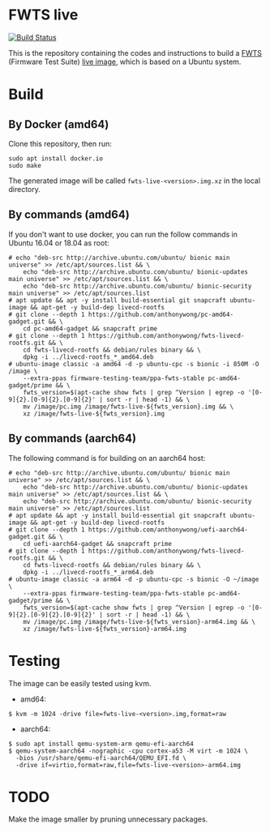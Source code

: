 # FWTS live

[![Build Status](https://travis-ci.org/anthonywong/fwts-live.svg?branch=master)](https://travis-ci.org/anthonywong/fwts-live)

This is the repository containing the codes and instructions to build
a [FWTS](https://wiki.ubuntu.com/FirmwareTestSuite) (Firmware Test Suite) [live image](https://wiki.ubuntu.com/FirmwareTestSuite/FirmwareTestSuiteLive), which is based on a Ubuntu
system.

# Build

## By Docker (amd64)
Clone this repository, then run:

    sudo apt install docker.io
    sudo make

The generated image will be called `fwts-live-<version>.img.xz` in the local directory.

## By commands (amd64)
If you don't want to use docker, you can run the follow commands in
Ubuntu 16.04 or 18.04 as root:

```
# echo "deb-src http://archive.ubuntu.com/ubuntu/ bionic main universe" >> /etc/apt/sources.list && \
    echo "deb-src http://archive.ubuntu.com/ubuntu/ bionic-updates main universe" >> /etc/apt/sources.list && \
    echo "deb-src http://archive.ubuntu.com/ubuntu/ bionic-security main universe" >> /etc/apt/sources.list 
# apt update && apt -y install build-essential git snapcraft ubuntu-image && apt-get -y build-dep livecd-rootfs
# git clone --depth 1 https://github.com/anthonywong/pc-amd64-gadget.git && \
    cd pc-amd64-gadget && snapcraft prime
# git clone --depth 1 https://github.com/anthonywong/fwts-livecd-rootfs.git && \
    cd fwts-livecd-rootfs && debian/rules binary && \
    dpkg -i ../livecd-rootfs_*_amd64.deb
# ubuntu-image classic -a amd64 -d -p ubuntu-cpc -s bionic -i 850M -O /image \
    --extra-ppas firmware-testing-team/ppa-fwts-stable pc-amd64-gadget/prime && \
    fwts_version=$(apt-cache show fwts | grep ^Version | egrep -o '[0-9]{2}.[0-9]{2}.[0-9]{2}' | sort -r | head -1) && \
    mv /image/pc.img /image/fwts-live-${fwts_version}.img && \
    xz /image/fwts-live-${fwts_version}.img
```

## By commands (aarch64)
The following command is for building on an aarch64 host:

```
# echo "deb-src http://archive.ubuntu.com/ubuntu/ bionic main universe" >> /etc/apt/sources.list && \
    echo "deb-src http://archive.ubuntu.com/ubuntu/ bionic-updates main universe" >> /etc/apt/sources.list && \
    echo "deb-src http://archive.ubuntu.com/ubuntu/ bionic-security main universe" >> /etc/apt/sources.list 
# apt update && apt -y install build-essential git snapcraft ubuntu-image && apt-get -y build-dep livecd-rootfs
# git clone --depth 1 https://github.com/anthonywong/uefi-aarch64-gadget.git && \
    cd uefi-aarch64-gadget && snapcraft prime
# git clone --depth 1 https://github.com/anthonywong/fwts-livecd-rootfs.git && \
    cd fwts-livecd-rootfs && debian/rules binary && \
    dpkg -i ../livecd-rootfs_*_arm64.deb
# ubuntu-image classic -a arm64 -d -p ubuntu-cpc -s bionic -O ~/image \
    --extra-ppas firmware-testing-team/ppa-fwts-stable pc-amd64-gadget/prime && \
    fwts_version=$(apt-cache show fwts | grep ^Version | egrep -o '[0-9]{2}.[0-9]{2}.[0-9]{2}' | sort -r | head -1) && \
    mv /image/pc.img /image/fwts-live-${fwts_version}-arm64.img && \
    xz /image/fwts-live-${fwts_version}-arm64.img
```

# Testing
The image can be easily tested using kvm.

* amd64:
```
$ kvm -m 1024 -drive file=fwts-live-<version>.img,format=raw
```

* aarch64:
```
$ sudo apt install qemu-system-arm qemu-efi-aarch64 
$ qemu-system-aarch64 -nographic -cpu cortex-a53 -M virt -m 1024 \
  -bios /usr/share/qemu-efi-aarch64/QEMU_EFI.fd \
  -drive if=virtio,format=raw,file=fwts-live-<version>-arm64.img
```

# TODO
Make the image smaller by pruning unnecessary packages.
